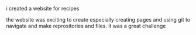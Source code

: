 i created a website for recipes

the website was exciting to create especially creating pages and using git to navigate and make reprositories and files. it was a great challenge